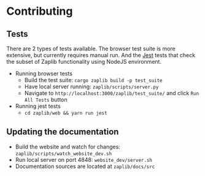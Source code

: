 # Contributing

## Tests

There are 2 types of tests available. The browser test suite is more extensive, but currently requires manual run. And the [Jest](https://jestjs.io/) tests that check the subset of Zaplib functionality using NodeJS environment.

* Running browser tests
  * Build the test suite: `cargo zaplib build -p test_suite`
  * Have local server running: `zaplib/scripts/server.py`
  * Navigate to `http://localhost:3000/zaplib/test_suite/` and click `Run All Tests` button
* Running jest tests
  * `cd zaplib/web && yarn run jest`

## Updating the documentation

* Build the website and watch for changes: `zaplib/scripts/watch_website_dev.sh` 
* Run local server on port 4848: `website_dev/server.sh` 
* Documentation sources are located at `zaplib/docs/src`



